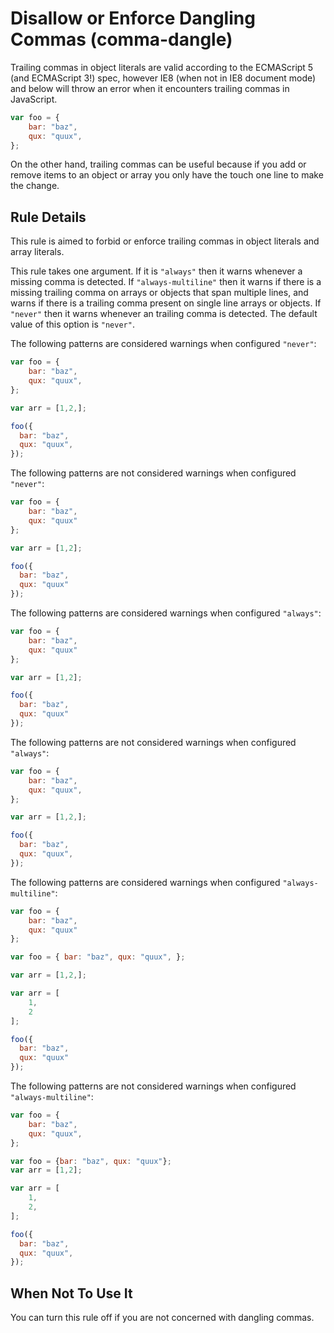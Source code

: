 # Disallow or Enforce Dangling Commas (comma-dangle)

Trailing commas in object literals are valid according to the ECMAScript 5 (and ECMAScript 3!) spec, however IE8 (when not in IE8 document mode) and below will throw an error when it encounters trailing commas in JavaScript.

```js
var foo = {
    bar: "baz",
    qux: "quux",
};
```

On the other hand, trailing commas can be useful because if you add or remove items to an object or array you only have the touch one line to make the change.

## Rule Details

This rule is aimed to forbid or enforce trailing commas in object literals and array literals.

This rule takes one argument. If it is `"always"` then it warns whenever a missing comma is detected.
If `"always-multiline"` then it warns if there is a missing trailing comma on arrays or objects that
span multiple lines, and warns if there is a trailing comma present on single line arrays or objects.
If `"never"` then it warns whenever an trailing comma is detected.
The default value of this option is `"never"`.

The following patterns are considered warnings when configured `"never"`:

```js
var foo = {
    bar: "baz",
    qux: "quux",
};

var arr = [1,2,];

foo({
  bar: "baz",
  qux: "quux",
});
```

The following patterns are not considered warnings when configured `"never"`:

```js
var foo = {
    bar: "baz",
    qux: "quux"
};

var arr = [1,2];

foo({
  bar: "baz",
  qux: "quux"
});
```

The following patterns are considered warnings when configured `"always"`:

```js
var foo = {
    bar: "baz",
    qux: "quux"
};

var arr = [1,2];

foo({
  bar: "baz",
  qux: "quux"
});
```

The following patterns are not considered warnings when configured `"always"`:

```js
var foo = {
    bar: "baz",
    qux: "quux",
};

var arr = [1,2,];

foo({
  bar: "baz",
  qux: "quux",
});
```

The following patterns are considered warnings when configured `"always-multiline"`:

```js
var foo = {
    bar: "baz",
    qux: "quux"
};

var foo = { bar: "baz", qux: "quux", };

var arr = [1,2,];

var arr = [
    1,
    2
];

foo({
  bar: "baz",
  qux: "quux"
});
```

The following patterns are not considered warnings when configured `"always-multiline"`:

```js
var foo = {
    bar: "baz",
    qux: "quux",
};

var foo = {bar: "baz", qux: "quux"};
var arr = [1,2];

var arr = [
    1,
    2,
];

foo({
  bar: "baz",
  qux: "quux",
});
```

## When Not To Use It

You can turn this rule off if you are not concerned with dangling commas.
